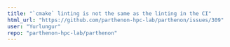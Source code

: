 ```yaml
---
title: "`cmake` linting is not the same as the linting in the CI"
html_url: "https://github.com/parthenon-hpc-lab/parthenon/issues/309"
user: "Yurlungur"
repo: "parthenon-hpc-lab/parthenon"
---
```


